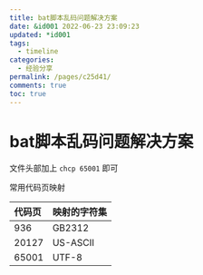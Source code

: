 ```yaml
---
title: bat脚本乱码问题解决方案
date: &id001 2022-06-23 23:09:23
updated: *id001
tags:
  - timeline
categories:
  - 经验分享
permalink: /pages/c25d41/
comments: true
toc: true
---
```

# bat脚本乱码问题解决方案

文件头部加上 `chcp 65001` 即可

常用代码页映射

| 代码页 | 映射的字符集 |
| :----- | :----------- |
| 936    | GB2312       |
| 20127  | US-ASCII     |
| 65001  | UTF-8        |